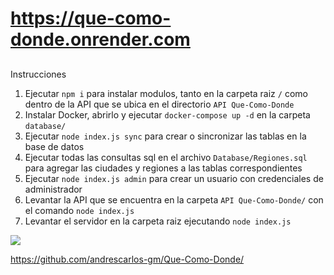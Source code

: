 # https://que-como-donde.onrender.com
## 

Instrucciones

1. Ejecutar `npm i` para instalar modulos, tanto en la carpeta raiz `/` como dentro de la API que se ubica en el directorio `API Que-Como-Donde`
2. Instalar Docker, abrirlo y ejecutar `docker-compose up -d` en la carpeta `database/`
3. Ejecutar `node index.js sync` para crear o sincronizar las tablas en la base de datos
4. Ejecutar todas las consultas sql en el archivo `Database/Regiones.sql` para agregar las ciudades y regiones a las tablas correspondientes
5. Ejecutar `node index.js admin` para crear un usuario con credenciales de administrador
6. Levantar la API que se encuentra en la carpeta `API Que-Como-Donde/` con el comando `node index.js`
7. Levantar el servidor en la carpeta raiz ejecutando `node index.js`



[![](https://que-como-donde.onrender.com/img/Logo/Logo%20colores.png)](www.quecomodonde.ml)



https://github.com/andrescarlos-gm/Que-Como-Donde/


